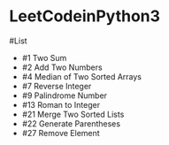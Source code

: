 # LeetCodeinPython3

#List
+ #1 Two Sum
+ #2 Add Two Numbers
+ #4 Median of Two Sorted Arrays
+ #7 Reverse Integer
+ #9 Palindrome Number
+ #13 Roman to Integer
+ #21 Merge Two Sorted Lists
+ #22 Generate Parentheses
+ #27 Remove Element
